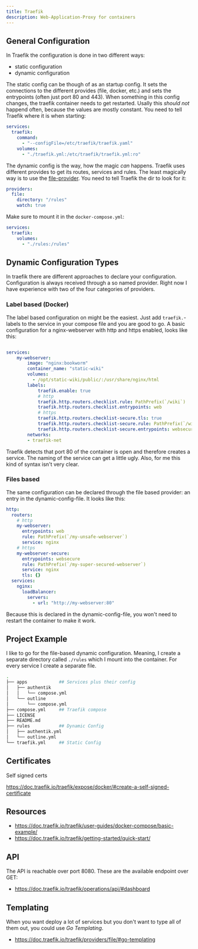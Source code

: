```yaml
---
title: Traefik
description: Web-Application-Proxy for containers
---
```

## General Configuration
In Traefik the configuration is done in two different ways:

- static configuration
- dynamic configuration

The static config can be though of as an startup config. It sets the connections to the different provides (file, docker, etc.) and 
sets the entrypoints (often just port 80 and 443). When something in this config changes, the traefik container needs to get restarted.
Usally this _should not_ happend often, because the values are mostly constant.
You need to tell Traefik where it is when starting:
```yaml
services:
  traefik:
    command:
      - "--configFile=/etc/traefik/traefik.yaml"
    volumes:
      - "./traefik.yml:/etc/traefik/traefik.yml:ro"
```

The dynamic config is the way, how the magic _can_ happens. Traefik uses different provides to get its routes, services and rules.
The least magically way is to use the [file-provider](https://doc.traefik.io/traefik/providers/file/).
You need to tell Traefik the dir to look for it:
```yaml
providers:
  file:
    directory: "/rules"
    watch: true
```
Make sure to mount it in the `docker-compose.yml`:
```yaml
services:
  traefik:
    volumes:
      - "./rules:/rules"
```

## Dynamic Configuration Types
In traefik there are different approaches to declare your configuration.
Configuration is always received through a so named provider. Right now I have experience with two of the four categories of providers.

### Label based (Docker)
The label based configuration on might be the easiest. Just add `traefik.`-labels to the service in your compose file and you are good to go.
A basic configuration for a nginx-webserver with http and https enabled, looks like this:
```yaml

services:
    my-webserver:
        image: "nginx:bookworm"
        container_name: "static-wiki"
        volumes:
          - /opt/static-wiki/public/:/usr/share/nginx/html
        labels:
            traefik.enable: true
            # http
            traefik.http.routers.checklist.rule: PathPrefix(`/wiki`)
            traefik.http.routers.checklist.entrypoints: web
            # https
            traefik.http.routers.checklist-secure.tls: true
            traefik.http.routers.checklist-secure.rule: PathPrefix(`/wiki`)
            traefik.http.routers.checklist-secure.entrypoints: websecure
        networks:
        - traefik-net
```
Traefik detects that port 80 of the container is open and therefore creates a service. The naming of the service can get a little ugly.
Also, for me this kind of syntax isn't very clear.

### Files based
The same configuration can be declared through the file based provider: an entry in the dynamic-config-file. It looks like this:
```yaml
http:
  routers:
    # http
    my-webserver:
      entrypoints: web
      rule: PathPrefix(`/my-unsafe-webserver`)
      service: nginx
    # https
    my-webserver-secure:
      entrypoints: websecure
      rule: PathPrefix(`/my-super-secured-webserver`)
      service: nginx
      tls: {}
  services:
    nginx:
      loadBalancer:
        servers:
          - url: "http://my-webserver:80"
```
Because this is declared in the dynamic-config-file, you won't need to restart the container to make it work.

## Project Example
I like to go for the file-based dynamic configuration. Meaning, I create a separate directory called `./rules`
which I mount into the container. For every service I create a separate file.

```bash
.
├── apps            ## Services plus their config
│   ├── authentik
│   │   └── compose.yml
│   └── outline
│       └── compose.yml
├── compose.yml     ## Traefik compose
├── LICENSE
├── README.md
├── rules           ## Dynamic Config
│   ├── authentik.yml
│   └── outline.yml
└── traefik.yml     ## Static Config
```

## Certificates

Self signed certs

https://doc.traefik.io/traefik/expose/docker/#create-a-self-signed-certificate

## Resources
- https://doc.traefik.io/traefik/user-guides/docker-compose/basic-example/
- https://doc.traefik.io/traefik/getting-started/quick-start/

## API

The API is reachable over port 8080. These are the available endpoint over GET:

- https://doc.traefik.io/traefik/operations/api/#dashboard

## Templating
When you want deploy a lot of services but you don't want to type all of them out,
you could use _Go Templating_.

- https://doc.traefik.io/traefik/providers/file/#go-templating

